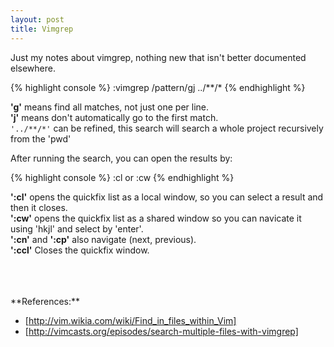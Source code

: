```yaml
---
layout: post
title: Vimgrep
---
```


Just my notes about vimgrep, nothing new that isn't better documented elsewhere.

{% highlight console %}
  :vimgrep /pattern/gj ../**/*
{% endhighlight %}

**'g'** means find all matches, not just one per line.  
**'j'** means don't automatically go to the first match.  
`'../**/*'` can be refined, this search will search a whole project recursively from the 'pwd'  

After running the search, you can open the results by:

{% highlight console %}
  :cl or :cw 
{% endhighlight %}

**':cl'** opens the quickfix list as a local window, so you can select a result and then it closes.  
**':cw'** opens the quickfix list as a shared window so you can navicate it using 'hkjl' and select by 'enter'.  
**':cn'** and **':cp'** also navigate (next, previous).  
**':ccl'** Closes the quickfix window.
<!--more-->
 <br>
 <br>
 <br>
**References:**

* [http://vim.wikia.com/wiki/Find_in_files_within_Vim]
* [http://vimcasts.org/episodes/search-multiple-files-with-vimgrep]
